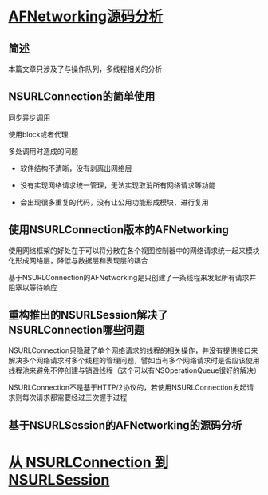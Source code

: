 # [AFNetworking源码分析](http://www.jianshu.com/p/8eac5b1975de)

## 简述

本篇文章只涉及了与操作队列，多线程相关的分析

## NSURLConnection的简单使用

同步异步调用

使用block或者代理

多处调用时造成的问题

* 软件结构不清晰，没有剥离出网络层

* 没有实现网络请求统一管理，无法实现取消所有网络请求等功能

* 会出现很多重复的代码，没有让公用功能形成模块，进行复用

## 使用NSURLConnection版本的AFNetworking

使用网络框架的好处在于可以将分散在各个视图控制器中的网络请求统一起来模块化形成网络层，降低与数据层和表现层的耦合

基于NSURLConnection的AFNetworking是只创建了一条线程来发起所有请求并阻塞以等待响应

## 重构推出的NSURLSession解决了NSURLConnection哪些问题

NSURLConnection只隐藏了单个网络请求的线程的相关操作，并没有提供接口来解决多个网络请求时多个线程的管理问题，譬如当有多个网络请求时是否应该使用线程池来避免不停创建与销毁线程（这个可以有NSOperationQueue很好的解决）

NSURLConnection不是基于HTTP/2协议的，若使用NSURLConnection发起请求则每次请求都需要经过三次握手过程

## 基于NSURLSession的AFNetworking的源码分析

# [从 NSURLConnection 到 NSURLSession](https://objccn.io/issue-5-4/)

  




